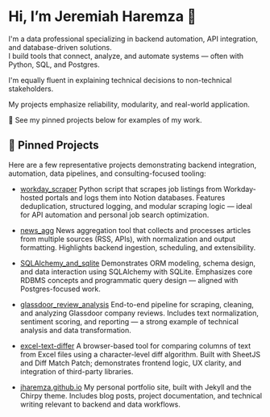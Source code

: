 # Hi, I’m Jeremiah Haremza 👋

I'm a data professional specializing in backend automation, API integration, and database-driven solutions.  
I build tools that connect, analyze, and automate systems — often with Python, SQL, and Postgres.  

I'm equally fluent in explaining technical decisions to non-technical stakeholders.

My projects emphasize reliability, modularity, and real-world application.

🔧 See my pinned projects below for examples of my work.

## 📌 Pinned Projects
Here are a few representative projects demonstrating backend integration, automation, data pipelines, and consulting-focused tooling:

- [workday_scraper](https://github.com/jharemza/workday_scraper)
Python script that scrapes job listings from Workday-hosted portals and logs them into Notion databases. Features deduplication, structured logging, and modular scraping logic — ideal for API automation and personal job search optimization.

- [news_agg](https://github.com/jharemza/news_agg)
News aggregation tool that collects and processes articles from multiple sources (RSS, APIs), with normalization and output formatting. Highlights backend ingestion, scheduling, and extensibility.

- [SQLAlchemy_and_sqlite](https://github.com/jharemza/SQLAlchemy_and_sqlite)
Demonstrates ORM modeling, schema design, and data interaction using SQLAlchemy with SQLite. Emphasizes core RDBMS concepts and programmatic query design — aligned with Postgres-focused work.

- [glassdoor_review_analysis](https://github.com/jharemza/glassdoor_review_analysis)
End-to-end pipeline for scraping, cleaning, and analyzing Glassdoor company reviews. Includes text normalization, sentiment scoring, and reporting — a strong example of technical analysis and data transformation.

- [excel-text-differ](https://github.com/jharemza/excel-text-differ)
A browser-based tool for comparing columns of text from Excel files using a character-level diff algorithm. Built with SheetJS and Diff Match Patch; demonstrates frontend logic, UX clarity, and integration of third-party libraries.

- [jharemza.github.io](https://github.com/jharemza/jharemza.github.io)
My personal portfolio site, built with Jekyll and the Chirpy theme. Includes blog posts, project documentation, and technical writing relevant to backend and data workflows.

<!--
**jharemza/jharemza** is a ✨ _special_ ✨ repository because its `README.md` (this file) appears on your GitHub profile.

Here are some ideas to get you started:

- 🔭 I’m currently working on ...
- 🌱 I’m currently learning ...
- 👯 I’m looking to collaborate on ...
- 🤔 I’m looking for help with ...
- 💬 Ask me about ...
- 📫 How to reach me: ...
- 😄 Pronouns: ...
- ⚡ Fun fact: ...
-->
